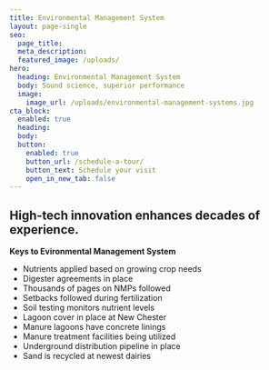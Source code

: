```yaml
---
title: Environmental Management System
layout: page-single
seo:
  page_title:
  meta_description:
  featured_image: /uploads/
hero:
  heading: Environmental Management System
  body: Sound science, superior performance
  image:
    image_url: /uploads/environmental-management-systems.jpg
cta_block:
  enabled: true
  heading: 
  body:
  button:
    enabled: true
    button_url: /schedule-a-tour/
    button_text: Schedule your visit
    open_in_new_tab: false
---
```


## High-tech innovation enhances decades of experience.

**Keys to Evironmental Management System**

* Nutrients applied based on growing crop needs
* Digester agreements in place
* Thousands of pages on NMPs followed
* Setbacks followed during fertilization 
* Soil testing monitors nutrient levels
* Lagoon cover in place at New Chester
* Manure lagoons have concrete linings
* Manure treatment facilities being utilized
* Underground distribution pipeline in place
* Sand is recycled at newest dairies 